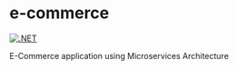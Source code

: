 # e-commerce

[![.NET](https://github.com/sandeep-multani/e-commerce/actions/workflows/dotnet.yml/badge.svg)](https://github.com/sandeep-multani/e-commerce/actions/workflows/dotnet.yml)

E-Commerce application using Microservices Architecture
